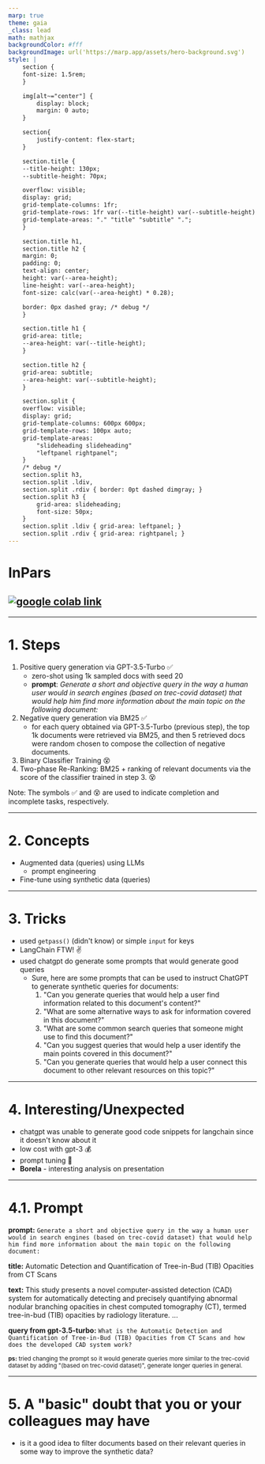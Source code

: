 ```yaml
---
marp: true
theme: gaia
_class: lead
math: mathjax
backgroundColor: #fff
backgroundImage: url('https://marp.app/assets/hero-background.svg')
style: |
    section {
    font-size: 1.5rem;
    }

    img[alt~="center"] {
        display: block;
        margin: 0 auto;
    }

    section{
        justify-content: flex-start;
    }

    section.title {
    --title-height: 130px;
    --subtitle-height: 70px;

    overflow: visible;
    display: grid;
    grid-template-columns: 1fr;
    grid-template-rows: 1fr var(--title-height) var(--subtitle-height) 1fr;
    grid-template-areas: "." "title" "subtitle" ".";
    }

    section.title h1,
    section.title h2 {
    margin: 0;
    padding: 0;
    text-align: center;
    height: var(--area-height);
    line-height: var(--area-height);
    font-size: calc(var(--area-height) * 0.28);

    border: 0px dashed gray; /* debug */
    }

    section.title h1 {
    grid-area: title;
    --area-height: var(--title-height);
    }

    section.title h2 {
    grid-area: subtitle;
    --area-height: var(--subtitle-height);
    }

    section.split {
    overflow: visible;
    display: grid;
    grid-template-columns: 600px 600px;
    grid-template-rows: 100px auto;
    grid-template-areas: 
        "slideheading slideheading"
        "leftpanel rightpanel";
    }
    /* debug */
    section.split h3, 
    section.split .ldiv, 
    section.split .rdiv { border: 0pt dashed dimgray; }
    section.split h3 {
        grid-area: slideheading;
        font-size: 50px;
    }
    section.split .ldiv { grid-area: leftpanel; }
    section.split .rdiv { grid-area: rightpanel; }
---
```


<!-- _class: title -->

# InPars

## [![google colab link](https://colab.research.google.com/assets/colab-badge.svg)](https://colab.research.google.com/github/tcvieira/IA368-DD-012023/blob/main/assingments/08-InPars/notebook.ipynb)

---
<!-- paginate: true -->

# 1. Steps

1. Positive query generation via GPT-3.5-Turbo ✅
   - zero-shot using 1k sampled docs with seed 20
   - **prompt**: *Generate a short and objective query in the way a human user would in search engines (based on trec-covid dataset) that would help him find more information about the main topic on the following document:*
2. Negative query generation via BM25 ✅
    - for each query obtained via GPT-3.5-Turbo (previous step), the top 1k documents were retrieved via BM25, and then 5 retrieved docs were random chosen to compose the collection of negative documents.
3. Binary Classifier Training 😵
4. Two-phase Re-Ranking: BM25 + ranking of relevant documents via the score of the classifier trained in step 3. 😵

<smal>Note: The symbols ✅ and 😵 are used to indicate completion and incomplete tasks, respectively.</small>

---

# 2. Concepts

- Augmented data (queries) using LLMs
  - prompt engineering
- Fine-tune using synthetic data (queries)

---
# 3. Tricks

- used `getpass()` (didn't know) or simple `input` for keys
- LangChain FTW! ✌️
- used chatgpt do generate some prompts that would generate good queries
  - Sure, here are some prompts that can be used to instruct ChatGPT to generate synthetic queries for documents:
    1. "Can you generate queries that would help a user find information related to this document's content?"
    2. "What are some alternative ways to ask for information covered in this document?"
    3. "What are some common search queries that someone might use to find this document?"
    4. "Can you suggest queries that would help a user identify the main points covered in this document?"
    5. "Can you generate queries that would help a user connect this document to other relevant resources on this topic?"

---

# 4. Interesting/Unexpected

- chatgpt was unable to generate good code snippets for langchain since it doesn't know about it
- low cost with gpt-3 💰
- prompt tuning 🔧
- **Borela** - interesting analysis on presentation

---

# 4.1. Prompt

**prompt:** `Generate a short and objective query in the way a human user would in search engines (based on trec-covid dataset) that would help him find more information about the main topic on the following document:`

**title:** Automatic Detection and Quantification of Tree-in-Bud (TIB) Opacities from CT Scans

**text:** This study presents a novel computer-assisted detection (CAD) system for automatically detecting and precisely quantifying abnormal nodular branching opacities in chest computed tomography (CT), termed tree-in-bud (TIB) opacities by radiology literature. ...

**query from gpt-3.5-turbo:** `What is the Automatic Detection and Quantification of Tree-in-Bud (TIB) Opacities from CT Scans and how does the developed CAD system work?`

<small>**ps:** tried changing the prompt so it would generate queries more similar to the trec-covid dataset by adding "(based on trec-covid dataset)", generate longer queries in general.</small>

---

# 5. A "basic" doubt that you or your colleagues may have

- is it a good idea to filter documents based on their relevant queries in some way to improve the synthetic data?
